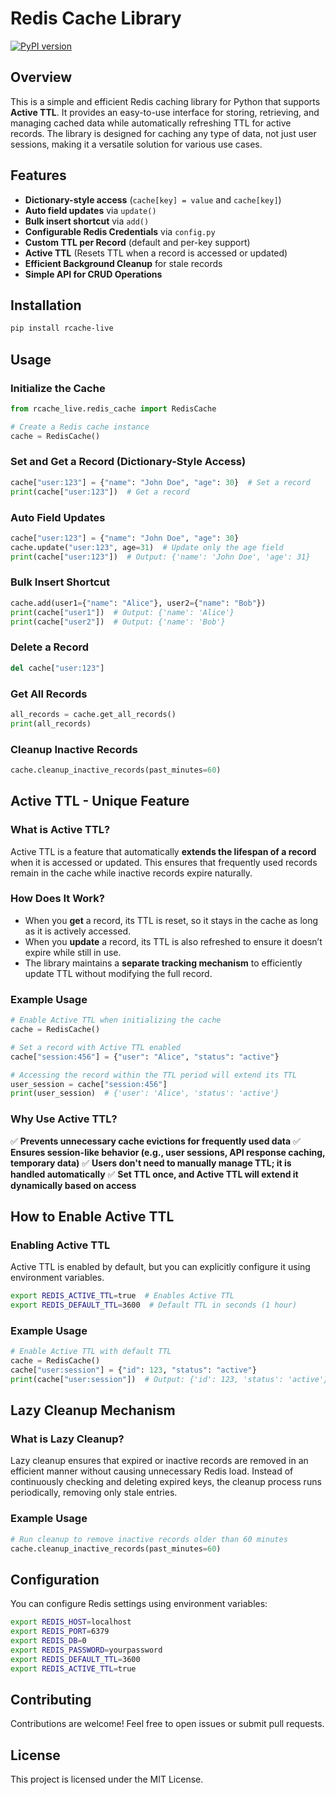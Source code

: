 # Redis Cache Library

[![PyPI version](https://badge.fury.io/py/rcache-live.svg)](https://pypi.org/project/rcache-live/)

## Overview
This is a simple and efficient Redis caching library for Python that supports **Active TTL**. It provides an easy-to-use interface for storing, retrieving, and managing cached data while automatically refreshing TTL for active records. The library is designed for caching any type of data, not just user sessions, making it a versatile solution for various use cases.

## Features
- **Dictionary-style access** (`cache[key] = value` and `cache[key]`)
- **Auto field updates** via `update()`
- **Bulk insert shortcut** via `add()`
- **Configurable Redis Credentials** via `config.py`
- **Custom TTL per Record** (default and per-key support)
- **Active TTL** (Resets TTL when a record is accessed or updated)
- **Efficient Background Cleanup** for stale records
- **Simple API for CRUD Operations**

## Installation
```sh
pip install rcache-live
```

## Usage

### Initialize the Cache
```python
from rcache_live.redis_cache import RedisCache

# Create a Redis cache instance
cache = RedisCache()
```

### Set and Get a Record (Dictionary-Style Access)
```python
cache["user:123"] = {"name": "John Doe", "age": 30}  # Set a record
print(cache["user:123"])  # Get a record
```

### Auto Field Updates
```python
cache["user:123"] = {"name": "John Doe", "age": 30}
cache.update("user:123", age=31)  # Update only the age field
print(cache["user:123"])  # Output: {'name': 'John Doe', 'age': 31}
```

### Bulk Insert Shortcut
```python
cache.add(user1={"name": "Alice"}, user2={"name": "Bob"})
print(cache["user1"])  # Output: {'name': 'Alice'}
print(cache["user2"])  # Output: {'name': 'Bob'}
```

### Delete a Record
```python
del cache["user:123"]
```

### Get All Records
```python
all_records = cache.get_all_records()
print(all_records)
```

### Cleanup Inactive Records
```python
cache.cleanup_inactive_records(past_minutes=60)
```

## Active TTL - Unique Feature
### What is Active TTL?
Active TTL is a feature that automatically **extends the lifespan of a record** when it is accessed or updated. This ensures that frequently used records remain in the cache while inactive records expire naturally.

### How Does It Work?
- When you **get** a record, its TTL is reset, so it stays in the cache as long as it is actively accessed.
- When you **update** a record, its TTL is also refreshed to ensure it doesn’t expire while still in use.
- The library maintains a **separate tracking mechanism** to efficiently update TTL without modifying the full record.

### Example Usage
```python
# Enable Active TTL when initializing the cache
cache = RedisCache()

# Set a record with Active TTL enabled
cache["session:456"] = {"user": "Alice", "status": "active"}

# Accessing the record within the TTL period will extend its TTL
user_session = cache["session:456"]
print(user_session)  # {'user': 'Alice', 'status': 'active'}
```

### Why Use Active TTL?
✅ **Prevents unnecessary cache evictions for frequently used data**
✅ **Ensures session-like behavior (e.g., user sessions, API response caching, temporary data)**
✅ **Users don't need to manually manage TTL; it is handled automatically**
✅ **Set TTL once, and Active TTL will extend it dynamically based on access**

## How to Enable Active TTL
### Enabling Active TTL
Active TTL is enabled by default, but you can explicitly configure it using environment variables.
```sh
export REDIS_ACTIVE_TTL=true  # Enables Active TTL
export REDIS_DEFAULT_TTL=3600  # Default TTL in seconds (1 hour)
```

### Example Usage
```python
# Enable Active TTL with default TTL
cache = RedisCache()
cache["user:session"] = {"id": 123, "status": "active"}
print(cache["user:session"])  # Output: {'id': 123, 'status': 'active'}
```

## Lazy Cleanup Mechanism
### What is Lazy Cleanup?
Lazy cleanup ensures that expired or inactive records are removed in an efficient manner without causing unnecessary Redis load. Instead of continuously checking and deleting expired keys, the cleanup process runs periodically, removing only stale entries.

### Example Usage
```python
# Run cleanup to remove inactive records older than 60 minutes
cache.cleanup_inactive_records(past_minutes=60)
```

## Configuration
You can configure Redis settings using environment variables:
```sh
export REDIS_HOST=localhost
export REDIS_PORT=6379
export REDIS_DB=0
export REDIS_PASSWORD=yourpassword
export REDIS_DEFAULT_TTL=3600
export REDIS_ACTIVE_TTL=true
```

## Contributing
Contributions are welcome! Feel free to open issues or submit pull requests.

## License
This project is licensed under the MIT License.